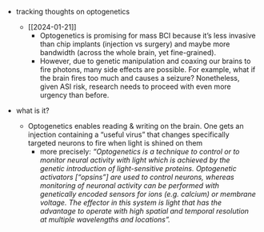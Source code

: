   * tracking thoughts on optogenetics
    * [[2024-01-21]]
      * Optogenetics is promising for mass BCI because it’s less invasive than chip implants (injection vs surgery) and maybe more bandwidth (across the whole brain, yet fine-grained).
      * However, due to genetic manipulation and coaxing our brains to fire photons, many side effects are possible. For example, what if the brain fires too much and causes a seizure? Nonetheless, given ASI risk, research needs to proceed with even more urgency than before.

  * what is it?
    * Optogenetics enables reading & writing on the brain. One gets an injection containing a “useful virus” that changes specifically targeted neurons to fire when light is shined on them
      * more precisely: *“Optogenetics is a technique to control or to monitor neural activity with light which is achieved by the genetic introduction of light-sensitive proteins. Optogenetic activators [“opsins”] are used to control neurons, whereas monitoring of neuronal activity can be performed with genetically encoded sensors for ions (e.g. calcium) or membrane voltage. The effector in this system is light that has the advantage to operate with high spatial and temporal resolution at multiple wavelengths and locations”.*
